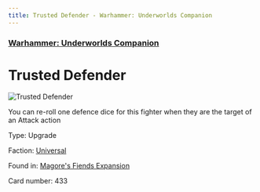 ```yaml
---
title: Trusted Defender - Warhammer: Underworlds Companion
---
```


### [Warhammer: Underworlds Companion](https://guidokessels.github.io/wh-underworlds)

  

# Trusted Defender

![Trusted Defender](https://warhammerunderworlds.com/wp-content/uploads/sites/6/2018/03/433_ENG.png)

You can re-roll one defence dice for this fighter when they are the target of an Attack action

Type: Upgrade

Faction: [Universal](https://guidokessels.github.io/wh-underworlds/factions/universal)

Found in: [Magore's Fiends Expansion](https://guidokessels.github.io/wh-underworlds/locations/magores-fiends-expansion)

Card number: 433
